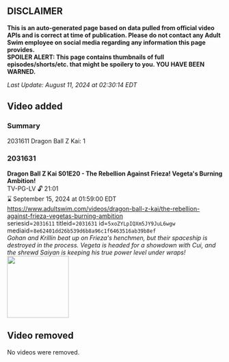 ## DISCLAIMER
**This is an auto-generated page based on data pulled from official video APIs and is correct at time of publication. Please do not contact any Adult Swim employee on social media regarding any information this page provides.**  
**SPOILER ALERT: This page contains thumbnails of full episodes/shorts/etc. that might be spoilery to you. YOU HAVE BEEN WARNED.**  

_Last Update: August 11, 2024 at 02:30:14 EDT_
## Video added
### Summary
2031611 Dragon Ball Z Kai: 1  
### 2031631
**Dragon Ball Z Kai S01E20 - The Rebellion Against Frieza! Vegeta's Burning Ambition!**  
TV-PG-LV 🔓 21:01  
⌛ September 15, 2024 at 01:59:00 EDT  
https://www.adultswim.com/videos/dragon-ball-z-kai/the-rebellion-against-frieza-vegetas-burning-ambition  
seriesid=`2031611` titleid=`2031631` id=`5xoZYLpIQXm5JY9JuL6wgw` mediaid=`8e62401dd26b539d6b8a96c1f6463516ab39b8ef`  
_Gohan and Krillin beat up on Frieza's henchmen, but their spaceship is destroyed in the process. Vegeta is headed for a showdown with Cui, and the shrewd Saiyan is keeping his true power level under wraps!_  
<a href="https://i.cdn.turner.com/adultswim/big/image-upload/thumbnails/thumb-2_image-155684048946312.jpg"><img src="https://i.cdn.turner.com/adultswim/big/image-upload/thumbnails/thumb-2_image-155684048946312.jpg" height="144px" /></a>
## Video removed
No videos were removed.  
